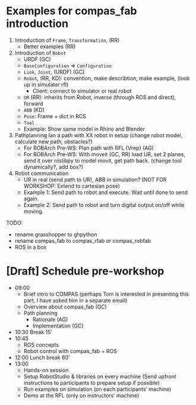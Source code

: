 # Examples for compas_fab introduction

1. Introduction of `Frame`, `Transformation`, (RR)
   * Better examples (RR)
1. Introduction of `Robot`
    * URDF (GC)
    * `BaseConfiguration` => `Configuration`
    * `Link`, `Joint`,  (URDF) (GC)
    * `Robot`,  (RR, KD): convention, make describtion, make example, (look up in simulater rfl)
      * Client: connect to simulator or real robot
    * `UR` (RR): inherits from Robot, inverse (through ROS and direct), forward
    * `ABB` (KD)
   * `Pose`: Frame + dict in RCS
   * `Tool`
   * Example: Show same model in Rhino and Blender
1. Pathplanning lan a path with XX robot in setup (change robot model, calculate new path, obstacles?)
   * For ROBArch Pre-WS: Plan path with RFL (Vrep) (AG)
   * For ROBArch Pre-WS: With moveit (GC, RR)
      load UR, set 2 planes, send it over roslibpy to model movit, get path back.
      (change tool dynamically?, add box?)
1. Robot communication
   * UR in real (send path to UR), ABB in simulation?
   (NOT FOR WORKSHOP:  Extend to cartesian pose)
   * Example 1: Send path to robot and execute. Wait until done to send again.
   * Example 2: Send path to robot and turn digital output on/off while moving.

TODO:
* rename grasshopper to ghpython
* rename compas_fab to compas_rfab or compas_robfab
* ROS in a box

# [Draft] Schedule pre-workshop
* 09:00
    * Brief intro to COMPAS (perhaps Tom is interested in presenting this part, I have asked him in a separate email)
    * Overview about compas_fab (GC)
    * Path planning
        * Rationale (AG)
        * Implementation (GC)
* 10:30 Break 15’
* 10:45
    * ROS concepts
    * Robot control with compas_fab + ROS
* 12:00 Lunch break 60’
* 13:00
    * Hands-on session
    * Setup RobotStudio & libraries on every machine (Send upfront instructions to participants to prepare setup if possible)
    * Run examples on simulation (on each participants’ machine)
    * Demo at the RFL (only on instructors’ machine)
